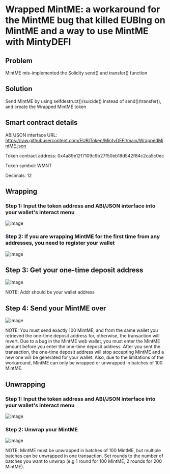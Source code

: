 # Wrapped MintME: a workaround for the MintME bug that killed EUBIng on MintME and a way to use MintME with MintyDEFI

## Problem

MintME mis-implemented the Solidity send() and transfer() function

## Solution

Send MintME by using selfdestruct()/suicide() instead of send()/transfer(), and create the Wrapped MintME token

## Smart contract details

ABI/JSON interface URL: https://raw.githubusercontent.com/EUBIToken/MintyDEFI/main/WrappedMintME.json

Token contract address: 0x4a89e12f7109c9b27f50eb18d542f84c2ca5c0ec

Token symbol: WMNT

Decimals: 12

## Wrapping

### Step 1: Input the token address and ABI/JSON interface into your wallet's interact menu

![image](https://user-images.githubusercontent.com/55774978/124736483-3df0ed80-df41-11eb-8641-1704759c00ee.png)

### Step 2: If you are wrapping MintME for the first time from any addresses, you need to register your wallet

![image](https://user-images.githubusercontent.com/55774978/124736829-97f1b300-df41-11eb-8389-c07c807a501c.png)

## Step 3: Get your one-time deposit address

![image](https://user-images.githubusercontent.com/55774978/124737122-dc7d4e80-df41-11eb-9c67-b39a8ef1e897.png)

NOTE: Addr should be your wallet address

## Step 4: Send your MintME over

![image](https://user-images.githubusercontent.com/55774978/124737525-3b42c800-df42-11eb-9b31-2673aa342a76.png)

NOTE: You must send exactly 100 MintME, and from the same wallet you retrieved the one-time deposit address for, otherwise, the transaction will revert. Due to a bug in the MintME web wallet, you must enter the MintME amount before you enter the one-time deposit address. After you sent the transaction, the one-time deposit address will stop accepting MintME and a new one will be generated for your wallet. Also, due to the limitations of the workaround, MintME can only be wrapped or unwrapped in batches of 100 MintME.

## Unwrapping

### Step 1: Input the token address and ABI/JSON interface into your wallet's interact menu

![image](https://user-images.githubusercontent.com/55774978/124736483-3df0ed80-df41-11eb-8641-1704759c00ee.png)

### Step 2: Unwrap your MintME

![image](https://user-images.githubusercontent.com/55774978/124738569-3f231a00-df43-11eb-9326-61c8946edcd4.png)

NOTE: MintME must be unwrapped in batches of 100 MintME, but multiple batches can be unwrapped in one transaction. Set rounds to the number of batches you want to unwrap (e.g 1 round for 100 MintME, 2 rounds for 200 MintME).
